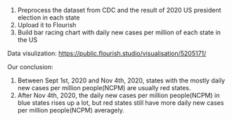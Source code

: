 
1. Preprocess the dataset from CDC and the result of 2020 US president election in each state
2. Upload it to Flourish 
3. Build bar racing chart with daily new cases per million of each state in the US

Data visulization:
https://public.flourish.studio/visualisation/5205171/

Our conclusion:
1. Between Sept 1st, 2020 and Nov 4th, 2020, states with the mostly daily new cases per million people(NCPM) are usually red states.
2. After Nov 4th, 2020, the daily new cases per million people(NCPM) in blue states rises up a lot, but red states still have more daily new cases per million people(NCPM) averagely.
